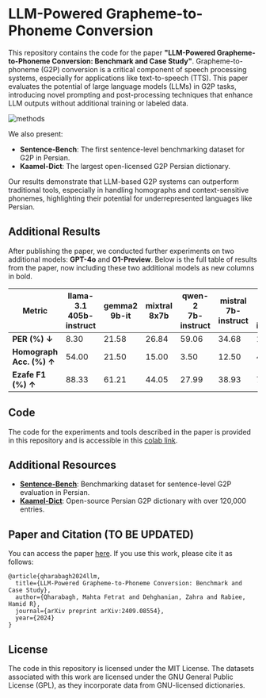 # LLM-Powered Grapheme-to-Phoneme Conversion

This repository contains the code for the paper **"LLM-Powered Grapheme-to-Phoneme Conversion: Benchmark and Case Study"**.
Grapheme-to-phoneme (G2P) conversion is a critical component of speech processing systems, especially for applications like text-to-speech (TTS). This paper evaluates the potential of large language models (LLMs) in G2P tasks, introducing novel prompting and post-processing techniques that enhance LLM outputs without additional training or labeled data. 

![methods](https://github.com/user-attachments/assets/ca4f2cc9-5989-44fc-9213-8bc01c97a9f0)

We also present:
- **Sentence-Bench**: The first sentence-level benchmarking dataset for G2P in Persian.
- **Kaamel-Dict**: The largest open-licensed G2P Persian dictionary.

Our results demonstrate that LLM-based G2P systems can outperform traditional tools, especially in handling homographs and context-sensitive phonemes, highlighting their potential for underrepresented languages like Persian.

## Additional Results

After publishing the paper, we conducted further experiments on two additional models: **GPT-4o** and **O1-Preview**. Below is the full table of results from the paper, now including these two additional models as new columns in bold.

| **Metric**               | **llama-3.1**<br>405b-instruct | **gemma2**<br>9b-it | **mixtral**<br>8x7b | **qwen-2**<br>7b-instruct | **mistral**<br>7b-instruct | **gpt-3.5**<br>turbo-instruct | **gpt-4o**<br>mini | **gpt-4** | **claude-3.5**<br>sonnet | **GPT-4o** | **O1-Preview** |
|--------------------------|-------------------------------|---------------------|---------------------|--------------------------|---------------------------|-------------------------------|-------------------|-----------|--------------------------|------------|----------------|
| **PER (\%) ↓**           | 8.30                          | 21.58               | 26.84               | 59.06                    | 34.68                     | 11.76                         | 10.44             | 8.28      | 5.80                 | **6.43**   | **9.75**       |
| **Homograph Acc. (\%) ↑** | 54.00                         | 21.50               | 15.00               | 3.50                     | 12.50                     | 40.50                         | 45.00             | 48.50     | 78.50                | **64.00**  | **64.50**      |
| **Ezafe F1 (\%) ↑**      | 88.33                         | 61.21               | 44.05               | 27.99                    | 38.93                     | 73.04                         | 70.34             | 87.26     | 93.03                | **89.86**  | **85.15**      |

## Code
The code for the experiments and tools described in the paper is provided in this repository and is accessible in this [colab link](https://colab.research.google.com/drive/1FgWUGkMjnnM4w9jUpZSRuwQlGnqXAhEW?usp=sharing).


## Additional Resources
- **[Sentence-Bench](https://huggingface.co/datasets/MahtaFetrat/SentenceBench)**: Benchmarking dataset for sentence-level G2P evaluation in Persian.
- **[Kaamel-Dict](https://huggingface.co/datasets/MahtaFetrat/KaamelDict)**: Open-source Persian G2P dictionary with over 120,000 entries.

## Paper and Citation (TO BE UPDATED)
You can access the paper [here](https://arxiv.org/abs/2409.08554). If you use this work, please cite it as follows:

```
@article{qharabagh2024llm,
  title={LLM-Powered Grapheme-to-Phoneme Conversion: Benchmark and Case Study},
  author={Qharabagh, Mahta Fetrat and Dehghanian, Zahra and Rabiee, Hamid R},
  journal={arXiv preprint arXiv:2409.08554},
  year={2024}
}
```

## License
The code in this repository is licensed under the MIT License. The datasets associated with this work are licensed under the GNU General Public License (GPL), as they incorporate data from GNU-licensed dictionaries.
